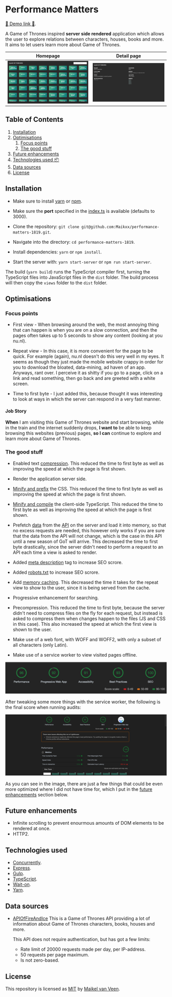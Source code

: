 # Performance Matters

[🚀 Demo link 🚀](https://performance-matters.herokuapp.com/).

A Game of Thrones inspired **server side rendered** application which allows the user to explore relations between characters, houses, books and more. It aims to let users learn more about Game of Thrones.

Homepage | Detail page
:-------------------------:|:-------------------------:
![Homepage](docs/home.png) | ![Detail page](docs/detail.png)

## Table of Contents

1. [Installation](#Installation)
2. [Optimisations](#Optimisations)
    1. [Focus points](#Focus-points)
    2. [The good stuff](#The-good-stuff)
3. [Future enhancements](#Future-enhancements)
4. [Technologies used 📦](#Technologies-used)
5. [Data sources](#Data-sources)
6. [License](#License)

## Installation

* Make sure to install [yarn](https://yarnpkg.com/en/) or [npm](https://www.npmjs.com).
* Make sure the **port** specified in the [index.ts](server/src/index.ts) is available (defaults to 3000).

* Clone the repository: `git clone git@github.com:Maikxx/performance-matters-1819.git`.
* Navigate into the directory: `cd performance-matters-1819`.
* Install dependencies: `yarn` or `npm install`.
* Start the server with: `yarn start-server` or `npm run start-server`.

The build (`yarn build`) runs the TypeScript compiler first, turning the TypeScript files into JavaScript files in the `dist` folder.
The build process will then copy the `views` folder to the `dist` folder.

## Optimisations

### Focus points

* First view - When browsing around the web, the most annoying thing that can happen is when you are on a slow connection, and then the pages often takes up to 5 seconds to show any content (looking at you nu.nl).

* Repeat view - In this case, it is more convenient for the page to be quick. For example (again), nu.nl doesn't do this very well in my eyes. It seems as though they just made the mobile website crappy in order for you to download the bloated, data-mining, ad haven of an app. Anyways, rant over. I perceive it as shitty if you go to a page, click on a link and read something, then go back and are greeted with a white screen.

* Time to first byte - I just added this, because thought it was interesting to look at ways in which the server can respond in a very fast manner.

#### Job Story

**When** I am visiting this Game of Thrones website and start browsing, while in the train and the internet suddenly drops, **I want to** be able to keep browsing this websites (previous) pages, **so I can** continue to explore and learn more about Game of Thrones.

### The good stuff

* Enabled text [compression](https://github.com/expressjs/compression). This reduced the time to first byte as well as improving the speed at which the page is first shown.

* Render the application server side.

* [Minify and prefix](./server/gulpfile.js) the CSS. This reduced the time to first byte as well as improving the speed at which the page is first shown.

* [Minify and compile](./server/gulpfile.js) the client-side TypeScript. This reduced the time to first byte as well as improving the speed at which the page is first shown.

* Prefetch [data](./server/public/data) from the [API](https://anapioficeandfire.com/) on the server and load it into memory, so that no excess requests are needed, this however only works if you are sure that the data from the API will not change, which is the case in this API until a new season of GoT will arrive. This decreased the time to first byte drastically, since the server didn't need to perform a request to an API each time a view is asked to render.

* Added [meta description](./server/src/views/partials/head.ejs#L3) tag to increase SEO scrore.

* Added [robots.txt](./server/public/robots.txt) to increase SEO scrore.

* Add [memory caching](./server/src/services/memoryCache.ts). This decreased the time it takes for the repeat view to show to the user, since it is being served from the cache.

* Progressive enhancement for searching.

* Precompression. This reduced the time to first byte, because the server didn't need to compress files on the fly for each request, but instead is asked to compress them when changes happen to the files (JS and CSS in this case). This also increased the speed at which the first view is shown to the user.

* Make use of a web font, with WOFF and WOFF2, with only a subset of all characters (only Latin).

* Make use of a service worker to view visited pages offline.

![Audit scores after adding a service worker](./docs/score-after-pwa.png)

After tweaking some more things with the service worker, the following is the final score when running audits:

![Audit score after tweaking service worker](./docs/final-benchmark-score.png)

As you can see in the image, there are just a few things that could be even more optimized where I did not have time for, which I put in the [future enhancements](#Future-enhancements) section below.

## Future enhancements

* Infinite scrolling to prevent enourmous amounts of DOM elements to be rendered at once.
* HTTP2.

## Technologies used

* [Concurrently](https://www.npmjs.com/package/concurrently).
* [Express](https://expressjs.com/).
* [Gulp](https://gulpjs.com/).
* [TypeScript](https://www.typescriptlang.org).
* [Wait-on](https://www.npmjs.com/package/wait-on).
* [Yarn](https://yarnpkg.com/en/).

## Data sources

* [APIOfFireAndIce](https://anapioficeandfire.com/)
    This is a Game of Thrones API providing a lot of information about Game of Thrones characters, books, houses and more.

    This API does not require authentication, but has got a few limits:
    * Rate limit of 20000 requests made per day, per IP-address.
    * 50 requests per page maximum.
    * Is not zero-based.

## License

This repository is licensed as [MIT](LICENSE) by [Maikel van Veen](https://github.com/maikxx).